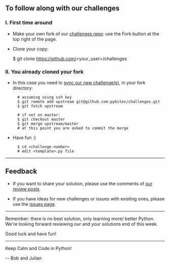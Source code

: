 ## To follow along with our challenges

### I. First time around

* Make your own fork of our [challenges repo](https://github.com/pybites/challenges): use the Fork button at the top right of the page.

* Clone your copy:

    $ git clone https://github.com/<your_user>/challenges

### II. You already cloned your fork

* In this case you need to [sync our new challenge(s)](https://help.github.com/articles/syncing-a-fork/), in your fork directory:

		# assuming using ssh key
		$ git remote add upstream git@github.com:pybites/challenges.git
		$ git fetch upstream

		# if not on master:
		$ git checkout master
		$ git merge upstream/master
		# at this point you are asked to commit the merge

* Have fun :)

		$ cd <challenge-number>
		# edit <template>.py file

---

## Feedback

* If you want to share your solution, please use the comments of [our review posts](http://pybit.es/pages/challenges.html).

* If you have ideas for new challenges or issues with existing ones, please use the [issues page](https://github.com/pybites/challenges/issues).

---

Remember: there is no best solution, only learning more/ better Python. We're looking forward reviewing our and your solutions end of this week. 

Good luck and have fun!

---

Keep Calm and Code in Python!

-- Bob and Julian
